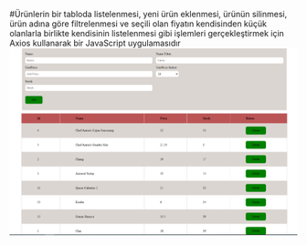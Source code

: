 #Ürünlerin bir tabloda listelenmesi, yeni ürün eklenmesi, ürünün silinmesi, ürün adına göre filtrelenmesi ve seçili olan fiyatın kendisinden küçük olanlarla birlikte kendisinin listelenmesi gibi işlemleri gerçekleştirmek için Axios kullanarak bir JavaScript uygulamasıdır 
<img src="/image/table.PNG" alt="Table Image">
